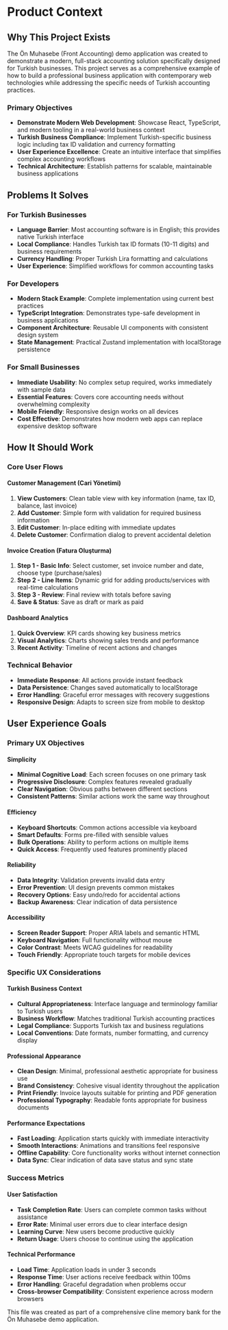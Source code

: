 # Product Context

## Why This Project Exists

The Ön Muhasebe (Front Accounting) demo application was created to demonstrate a modern, full-stack accounting solution specifically designed for Turkish businesses. This project serves as a comprehensive example of how to build a professional business application with contemporary web technologies while addressing the specific needs of Turkish accounting practices.

### Primary Objectives
- **Demonstrate Modern Web Development**: Showcase React, TypeScript, and modern tooling in a real-world business context
- **Turkish Business Compliance**: Implement Turkish-specific business logic including tax ID validation and currency formatting
- **User Experience Excellence**: Create an intuitive interface that simplifies complex accounting workflows
- **Technical Architecture**: Establish patterns for scalable, maintainable business applications

## Problems It Solves

### For Turkish Businesses
- **Language Barrier**: Most accounting software is in English; this provides native Turkish interface
- **Local Compliance**: Handles Turkish tax ID formats (10-11 digits) and business requirements
- **Currency Handling**: Proper Turkish Lira formatting and calculations
- **User Experience**: Simplified workflows for common accounting tasks

### For Developers
- **Modern Stack Example**: Complete implementation using current best practices
- **TypeScript Integration**: Demonstrates type-safe development in business applications
- **Component Architecture**: Reusable UI components with consistent design system
- **State Management**: Practical Zustand implementation with localStorage persistence

### For Small Businesses
- **Immediate Usability**: No complex setup required, works immediately with sample data
- **Essential Features**: Covers core accounting needs without overwhelming complexity
- **Mobile Friendly**: Responsive design works on all devices
- **Cost Effective**: Demonstrates how modern web apps can replace expensive desktop software

## How It Should Work

### Core User Flows

#### Customer Management (Cari Yönetimi)
1. **View Customers**: Clean table view with key information (name, tax ID, balance, last invoice)
2. **Add Customer**: Simple form with validation for required business information
3. **Edit Customer**: In-place editing with immediate updates
4. **Delete Customer**: Confirmation dialog to prevent accidental deletion

#### Invoice Creation (Fatura Oluşturma)
1. **Step 1 - Basic Info**: Select customer, set invoice number and date, choose type (purchase/sales)
2. **Step 2 - Line Items**: Dynamic grid for adding products/services with real-time calculations
3. **Step 3 - Review**: Final review with totals before saving
4. **Save & Status**: Save as draft or mark as paid

#### Dashboard Analytics
1. **Quick Overview**: KPI cards showing key business metrics
2. **Visual Analytics**: Charts showing sales trends and performance
3. **Recent Activity**: Timeline of recent actions and changes

### Technical Behavior
- **Immediate Response**: All actions provide instant feedback
- **Data Persistence**: Changes saved automatically to localStorage
- **Error Handling**: Graceful error messages with recovery suggestions
- **Responsive Design**: Adapts to screen size from mobile to desktop

## User Experience Goals

### Primary UX Objectives

#### Simplicity
- **Minimal Cognitive Load**: Each screen focuses on one primary task
- **Progressive Disclosure**: Complex features revealed gradually
- **Clear Navigation**: Obvious paths between different sections
- **Consistent Patterns**: Similar actions work the same way throughout

#### Efficiency
- **Keyboard Shortcuts**: Common actions accessible via keyboard
- **Smart Defaults**: Forms pre-filled with sensible values
- **Bulk Operations**: Ability to perform actions on multiple items
- **Quick Access**: Frequently used features prominently placed

#### Reliability
- **Data Integrity**: Validation prevents invalid data entry
- **Error Prevention**: UI design prevents common mistakes
- **Recovery Options**: Easy undo/redo for accidental actions
- **Backup Awareness**: Clear indication of data persistence

#### Accessibility
- **Screen Reader Support**: Proper ARIA labels and semantic HTML
- **Keyboard Navigation**: Full functionality without mouse
- **Color Contrast**: Meets WCAG guidelines for readability
- **Touch Friendly**: Appropriate touch targets for mobile devices

### Specific UX Considerations

#### Turkish Business Context
- **Cultural Appropriateness**: Interface language and terminology familiar to Turkish users
- **Business Workflow**: Matches traditional Turkish accounting practices
- **Legal Compliance**: Supports Turkish tax and business regulations
- **Local Conventions**: Date formats, number formatting, and currency display

#### Professional Appearance
- **Clean Design**: Minimal, professional aesthetic appropriate for business use
- **Brand Consistency**: Cohesive visual identity throughout the application
- **Print Friendly**: Invoice layouts suitable for printing and PDF generation
- **Professional Typography**: Readable fonts appropriate for business documents

#### Performance Expectations
- **Fast Loading**: Application starts quickly with immediate interactivity
- **Smooth Interactions**: Animations and transitions feel responsive
- **Offline Capability**: Core functionality works without internet connection
- **Data Sync**: Clear indication of data save status and sync state

### Success Metrics

#### User Satisfaction
- **Task Completion Rate**: Users can complete common tasks without assistance
- **Error Rate**: Minimal user errors due to clear interface design
- **Learning Curve**: New users become productive quickly
- **Return Usage**: Users choose to continue using the application

#### Technical Performance
- **Load Time**: Application loads in under 3 seconds
- **Response Time**: User actions receive feedback within 100ms
- **Error Handling**: Graceful degradation when problems occur
- **Cross-browser Compatibility**: Consistent experience across modern browsers

This file was created as part of a comprehensive cline memory bank for the Ön Muhasebe demo application.


